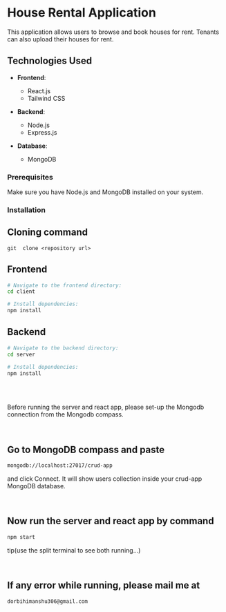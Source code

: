 # House Rental Application

This application allows users to browse and book houses for rent. Tenants can also upload their houses for rent.

## Technologies Used

- **Frontend**:
  - React.js
  - Tailwind CSS

- **Backend**:
  - Node.js
  - Express.js

- **Database**:
  - MongoDB 



### Prerequisites

Make sure you have Node.js and MongoDB installed on your system.

### Installation


## Cloning command

```
git  clone <repository url>
```

## Frontend 

```bash
# Navigate to the frontend directory:
cd client

# Install dependencies:
npm install

```

## Backend 

```bash
# Navigate to the backend directory:
cd server

# Install dependencies:
npm install

```

<br>
<br>

Before running the server and react app, please set-up the Mongodb connection from the Mongodb compass.

<br>

## Go to MongoDB compass and paste
```bash
mongodb://localhost:27017/crud-app

```
and click Connect. 
It will show users collection inside your crud-app MongoDB database.

<br>

## Now run the server and react app by command


```bash
npm start 
```
tip(use the split terminal to see both running...)

<br>

## If any error while running, please mail me at

```bash
dorbihimanshu306@gmail.com
```
